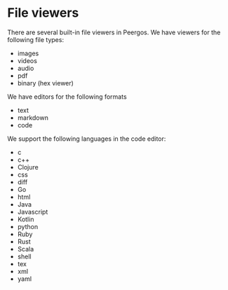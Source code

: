 # File viewers

There are several built-in file viewers in Peergos. We have viewers for the following file types:

* images
* videos
* audio
* pdf
* binary (hex viewer)

We have editors for the following formats
* text
* markdown
* code

We support the following languages in the code editor:
* c
* c++
* Clojure
* css
* diff
* Go
* html
* Java
* Javascript
* Kotlin
* python
* Ruby
* Rust
* Scala
* shell
* tex
* xml
* yaml
